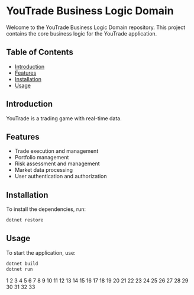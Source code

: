 # YouTrade Business Logic Domain

Welcome to the YouTrade Business Logic Domain repository. This project contains the core business logic for the YouTrade application.

## Table of Contents

- [Introduction](#introduction)
- [Features](#features)
- [Installation](#installation)
- [Usage](#usage)

## Introduction

YouTrade is a trading game with real-time data. 

## Features

- Trade execution and management
- Portfolio management
- Risk assessment and management
- Market data processing
- User authentication and authorization

## Installation

To install the dependencies, run:

```sh
dotnet restore
```

## Usage

To start the application, use:

```sh
dotnet build
dotnet run
```

1
2
3
4
5
6
7
8
9
10
11
12
13
14
15
16
17
18
19
20
21
22
23
24
25
26
27
28
29
30
31
32
33